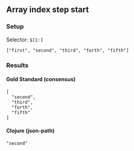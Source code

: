 ## Array index step start

### Setup
Selector: `$[1:]`

    ["first", "second", "third", "forth", "fifth"]

### Results
####  Gold Standard (consensus)

    [
      "second", 
      "third", 
      "forth", 
      "fifth"
    ]

#### Clojure (json-path)

    "second"

